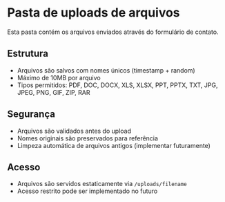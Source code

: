 # Pasta de uploads de arquivos

Esta pasta contém os arquivos enviados através do formulário de contato.

## Estrutura
- Arquivos são salvos com nomes únicos (timestamp + random)
- Máximo de 10MB por arquivo
- Tipos permitidos: PDF, DOC, DOCX, XLS, XLSX, PPT, PPTX, TXT, JPG, JPEG, PNG, GIF, ZIP, RAR

## Segurança
- Arquivos são validados antes do upload
- Nomes originais são preservados para referência
- Limpeza automática de arquivos antigos (implementar futuramente)

## Acesso
- Arquivos são servidos estaticamente via `/uploads/filename`
- Acesso restrito pode ser implementado no futuro
